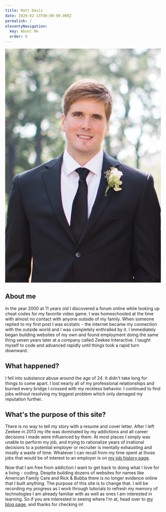 ```yaml
---
title: Matt Davis
date: 2020-02-13T00:00:00.000Z
permalink: /
eleventyNavigation:
  key: About Me
  order: 0
---
```

![Matt Davis](/static/img/mattphoto.jpg "home-photo")

## About me
In the year 2000 at 11 years old I discovered a forum online while looking up cheat codes for my favorite video game. I was homeschooled at the time with almost no contact with anyone outside of my family. When someone replied to my first post I was ecstatic - the internet became my connection with the outside world and I was completely enthralled by it. I immediately began building websites of my own and found employment doing the same thing seven years later at a company called Zeekee Interactive. I taught myself to code and advanced rapidly until things took a rapid turn downward.

## What happened?
I fell into substance abuse around the age of 24. It didn't take long for things to come apart. I lost nearly all of my professional relationships and burned every bridge I crossed with my reckless behavior. I continued to find jobs without resolving my biggest problem which only damaged my reputation further.

## What's the purpose of this site?
There is no way to tell my story with a resume and cover letter. After I left Zeekee in 2013 my life was dominated by my addictions and all career decisions I made were influenced by them. At most places I simply was unable to perform my job, and trying to rationalize years of irrational decisions to a potential employer or recruiter is mentally exhausting and mostly a waste of time. Whatever I can recall from my time spent at those jobs that would be of interest to an employer is on [my job history page](https://www.logandavis.org/history/).

Now that I am free from addiction I want to get back to doing what I love for a living - coding. Despite building dozens of websites for names like American Family Care and Rick & Bubba there is no longer evidence online that I built anything. The purpose of this site is to change that. I will be recording my progress as I work through tutorials to refresh my memory of technologies I am already familiar with as well as ones I am interested in learning. So if you are interested in seeing where I'm at, head over to [my blog page](https://www.logandavis.org/blog/), and thanks for checking in!

